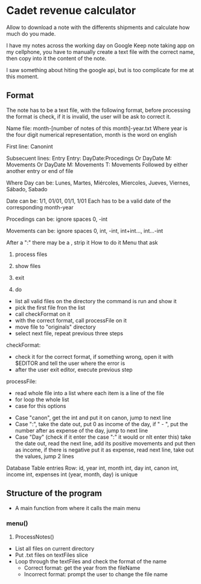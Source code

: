 # Cadet revenue calculator

Allow to download a note with the differents shipments and calculate how much do you made.

I have my notes across the working day on Google Keep note taking app on my cellphone, you have to manually create a text file with the correct name, then copy into it the content of the note.

I saw something about hiting the google api, but is too complicate for me at this moment.

## Format

The note has to be a text file, with the following format, before processing the format is check, if it is invalid, the user will be ask to correct it.


Name file: month-\[number of notes of this month\]-year.txt
Where year is the four digit numerical representation, month is the word on english

First line: Canon<space>int

Subsecuent lines: Entry
Entry: 
Day<space>Date:Procedings
Or
Day<space>Date
M: Movements
Or
Day<space>Date
M: Movements
T: Movements
Followed by either another entry or end of file

Where Day can be:
Lunes, Martes, Miércoles, Miercoles, Jueves, Viernes, Sábado, Sabado

Date can be:
1/1, 01/01, 01/1, 1/01
Each has to be a valid date of the corresponding month-year

Procedings can be: ignore spaces
0, -int

Movements can be: ignore spaces
0, int, -int, int+int..., int...-int

After a ":" there may be a <space>, strip it
How to do it
Menu that ask
1) process files
2) show files
3) exit

1) do
- list all valid files on the directory the command is run and show it
- pick the first file fron the list
- call checkFormat on it
- with the correct format, call processFile on it
- move file to "originals" directory
- select next file, repeat previous three steps

checkFormat: 
- check it for the correct format, if something wrong, open it with $EDITOR and tell the user where the error is
- after the user exit editor, execute previous step

processFile:
- read whole file into a list where each item is a line of the file
- for loop the whole list
- case for this options
+ Case "canon", get the int and put it on canon, jump to next line
+ Case ":", take the date out, put 0 as income of the day, if " - ", put the number after as expense of the day, jump to next line
+ Case "Day" (check if it enter the case ":" it would or nlt enter this) take the date out, read the next line, add its positive movements and put then as income, if there is negative put it as expense, read next line, take out the values, jump 2 lines


Database
Table entries
Row: id, year int, month int, day int, canon int, income int, expenses int
(year, month, day) is unique

## Structure of the program

- A main function from where it calls the main menu

### menu()

1) ProcessNotes()

- List all files on current directory
- Put .txt files on textFiles slice
- Loop through the textFiles and check the format of the name
    - Correct format: get the year from the fileName
    - Incorrect format: prompt the user to change the file name
